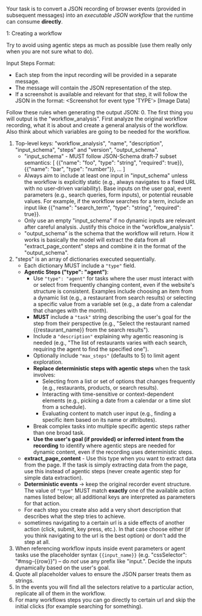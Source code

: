 Your task is to convert a JSON recording of browser events (provided in subsequent messages) into an _executable JSON workflow_ that the runtime can consume **directly**.

1: Creating a workflow

Try to avoid using agentic steps as much as possible (use them really only when you are not sure what to do).

Input Steps Format:

- Each step from the input recording will be provided in a separate message.
- The message will contain the JSON representation of the step.
- If a screenshot is available and relevant for that step, it will follow the JSON in the format:
  <Screenshot for event type 'TYPE'>
  [Image Data]

Follow these rules when generating the output JSON: 0. The first thing you will output is the "workflow_analysis". First analyze the original workflow recording, what it is about and create a general analysis of the workflow. Also think about which variables are going to be needed for the workflow.

1. Top-level keys: "workflow_analysis", "name", "description", "input_schema", "steps" and "version", "output_schema".
   - "input_schema" - MUST follow JSON-Schema draft-7 subset semantics:
     [
     {{"name": "foo", "type": "string", "required": true}},
     {{"name": "bar", "type": "number"}},
     ...
     ]
   - Always aim to include at least one input in "input_schema" unless the workflow is explicitly static (e.g., always navigates to a fixed URL with no user-driven variability). Base inputs on the user goal, event parameters (e.g., search queries, form inputs), or potential reusable values. For example, if the workflow searches for a term, include an input like {{"name": "search_term", "type": "string", "required": true}}.
   - Only use an empty "input_schema" if no dynamic inputs are relevant after careful analysis. Justify this choice in the "workflow_analysis".
   - "output_schema" is the schema that the workflow will return. How it works is basically the model will extract the data from all "extract_page_content" steps and combine it in the format of the "output_schema".
2. "steps" is an array of dictionaries executed sequentially.
   - Each dictionary MUST include a `"type"` field.
   - **Agentic Steps ("type": "agent")**:
     - Use `"type": "agent"` for tasks where the user must interact with or select from frequently changing content, even if the website's structure is consistent. Examples include choosing an item from a dynamic list (e.g., a restaurant from search results) or selecting a specific value from a variable set (e.g., a date from a calendar that changes with the month).
     - **MUST** include a `"task"` string describing the user's goal for the step from their perspective (e.g., "Select the restaurant named {{restaurant_name}} from the search results").
     - Include a `"description"` explaining why agentic reasoning is needed (e.g., "The list of restaurants varies with each search, requiring the agent to find the specified one").
     - Optionally include `"max_steps"` (defaults to 5) to limit agent exploration.
     - **Replace deterministic steps with agentic steps** when the task involves:
       - Selecting from a list or set of options that changes frequently (e.g., restaurants, products, or search results).
       - Interacting with time-sensitive or context-dependent elements (e.g., picking a date from a calendar or a time slot from a schedule).
       - Evaluating content to match user input (e.g., finding a specific item based on its name or attributes).
     - Break complex tasks into multiple specific agentic steps rather than one broad task.
     - **Use the user's goal (if provided) or inferred intent from the recording** to identify where agentic steps are needed for dynamic content, even if the recording uses deterministic steps.
   - **extract_page_content** - Use this type when you want to extract data from the page. If the task is simply extracting data from the page, use this instead of agentic steps (never create agentic step for simple data extraction).
   - **Deterministic events** → keep the original recorder event structure. The
     value of `"type"` MUST match **exactly** one of the available action
     names listed below; all additional keys are interpreted as parameters for
     that action.
   - For each step you create also add a very short description that describes what the step tries to achieve.
   - sometimes navigating to a certain url is a side effects of another action (click, submit, key press, etc.). In that case choose either (if you think navigating to the url is the best option) or don't add the step at all.
3. When referencing workflow inputs inside event parameters or agent tasks use
   the placeholder syntax `{{input_name}}` (e.g. "cssSelector": "#msg-{{row}}")
   – do _not_ use any prefix like "input.". Decide the inputs dynamically based on the user's
   goal.
4. Quote all placeholder values to ensure the JSON parser treats them as
   strings.
5. In the events you will find all the selectors relative to a particular action, replicate all of them in the workflow.
6. For many workflows steps you can go directly to certain url and skip the initial clicks (for example searching for something).
